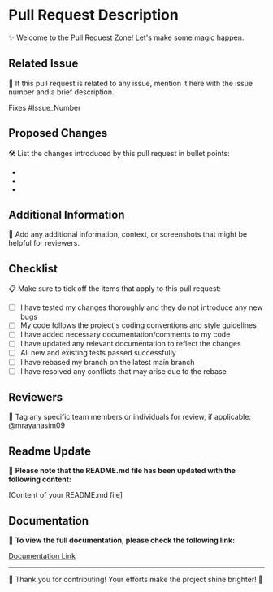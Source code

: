 # Pull Request Description

✨ Welcome to the Pull Request Zone! Let's make some magic happen.

## Related Issue

🔗 If this pull request is related to any issue, mention it here with the issue number and a brief description.

Fixes #Issue_Number

## Proposed Changes

🛠️ List the changes introduced by this pull request in bullet points:

-
-
-

## Additional Information

📝 Add any additional information, context, or screenshots that might be helpful for reviewers.

## Checklist

📋 Make sure to tick off the items that apply to this pull request:

- [ ] I have tested my changes thoroughly and they do not introduce any new bugs
- [ ] My code follows the project's coding conventions and style guidelines
- [ ] I have added necessary documentation/comments to my code
- [ ] I have updated any relevant documentation to reflect the changes
- [ ] All new and existing tests passed successfully
- [ ] I have rebased my branch on the latest main branch
- [ ] I have resolved any conflicts that may arise due to the rebase

## Reviewers

👥 Tag any specific team members or individuals for review, if applicable:
@mrayanasim09

## Readme Update

📖 **Please note that the README.md file has been updated with the following content:**

[Content of your README.md file]

## Documentation

📘 **To view the full documentation, please check the following link:**

[Documentation Link](https://mrayans.gitbook.io/python--projects/)

---

🚀 Thank you for contributing! Your efforts make the project shine brighter! 🌟
